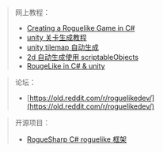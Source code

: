 > 网上教程：
>
> - [Creating a Roguelike Game in C#](https://roguesharp.wordpress.com/)
> - [unity 关卡生成教程](https://gamedevacademy.org/complete-guide-to-procedural-level-generation-in-unity-part-1/)
> - [unity tilemap 自动生成](https://blog.unity.com/technology/procedural-patterns-you-can-use-with-tilemaps-part-i)
> - [2d 自动生成使用 scriptableObjects](https://www.gamedeveloper.com/design/2d-procedural-generation-in-unity-with-scriptableobjects)
> - [RougeLike in C# & unity](https://tilcode.blog/2019/06/23/roguelike-c-in-unity-2-13-the-generic-entity-the-render-functions-and-the-map/)

> 论坛：
>
> - [https://old.reddit.com/r/roguelikedev/](https://old.reddit.com/r/roguelikedev/)

> 开源项目：
>
> - [RogueSharp C# roguelike 框架](https://github.com/FaronBracy/RogueSharp)
